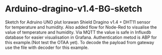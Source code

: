 # Arduino-dragino-v1.4-BG-sketch
Sketch for Adruino UNO plut lorawan Shield Dragino v1.4 + DHT11 sensor for temperature and humidity. Also added flow for Node-Red to visualise the value of temperature and humidity. Via MQTT the value is safe in Influxdb database for easier visualisation in Grafana. Authentication metod is ABP for this example.(Not test the OTAA yet). To decode the payload from gateway use the file with decoder for this example.

